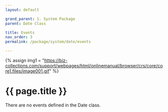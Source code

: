 ```yaml
---
layout: default

grand_parent: 1. System Package
parent: Date Class

title: Events
nav_order: 3
permalink: /package/system/date/events

---
```

{% assign img1 = "https://biz-collections.com/support/webpages/html/onlinemanual/browser/crs/core/core1.files/image001.gif" %}


# {{ page.title }}

There are no events defined in the Date class.
